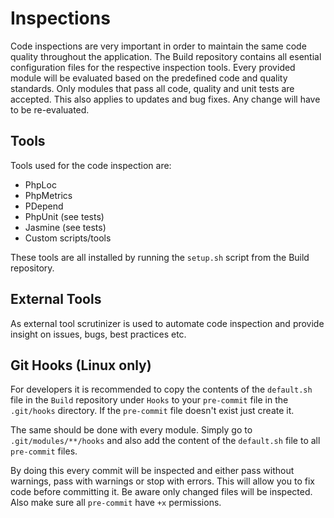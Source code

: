 # Inspections

Code inspections are very important in order to maintain the same code quality throughout the application. The Build repository contains all esential configuration files for the respective inspection tools. Every provided module will be evaluated based on the predefined code and quality standards. Only modules that pass all code, quality and unit tests are accepted. This also applies to updates and bug fixes. Any change will have to be re-evaluated.

## Tools

Tools used for the code inspection are:

* PhpLoc
* PhpMetrics
* PDepend
* PhpUnit (see tests)
* Jasmine (see tests)
* Custom scripts/tools

These tools are all installed by running the `setup.sh` script from the Build repository.

## External Tools

As external tool scrutinizer is used to automate code inspection and provide insight on issues, bugs, best practices etc.

## Git Hooks (Linux only)

For developers it is recommended to copy the contents of the `default.sh` file in the `Build` repository under `Hooks` to your `pre-commit` file in the `.git/hooks` directory. If the `pre-commit` file doesn't exist just create it.

The same should be done with every module. Simply go to `.git/modules/**/hooks` and also add the content of the `default.sh` file to all `pre-commit` files. 

By doing this every commit will be inspected and either pass without warnings, pass with warnings or stop with errors. This will allow you to fix code before committing it. Be aware only changed files will be inspected. Also make sure all `pre-commit` have `+x` permissions.